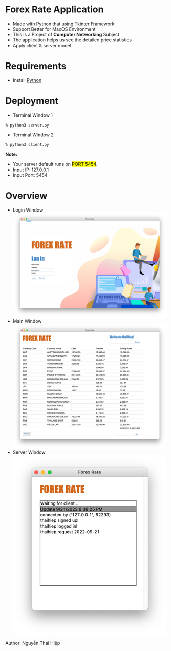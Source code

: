 # Forex Rate Application

- Made with Python that using Tkinter Framework
- Support Better for MacOS Environment
- This is a Project of **Computer Networking** Subject
- The application helps us see the detailed price statistics
- Apply client & server model

# Requirements

- Install [Python](https://www.python.org/downloads/)

# Deployment

- Terminal Window 1

```
% python3 server.py
```

- Terminal Window 2

```
% python3 client.py
```

**Note:**

- Your server default runs on <mark>PORT 5454</mark>.
- Input IP: 127.0.0.1
- Input Port: 5454

# Overview

- Login Window
  ![login](./overview/Login.png)
- Main Window
  ![main](./overview/MainMenu.png)
- Server Window
  ![server](./overview/Server.png)

Author: Nguyễn Thái Hiệp
